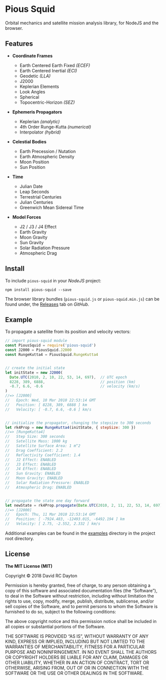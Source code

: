 # Pious Squid

Orbital mechanics and satellite mission analysis library, for NodeJS and the
browser.

## Features

+ **Coordinate Frames**
    - Earth Centered Earth Fixed *(ECEF)*
    - Earth Centered Inertial *(ECI)*
    - Geodetic *(LLA)*
    - J2000
    - Keplerian Elements
    - Look Angles
    - Spherical
    - Topocentric-Horizon *(SEZ)*

+ **Ephemeris Propagators**
    - Keplerian *(analytic)*
    - 4th Order Runge-Kutta *(numerical)*
    - Interpolator *(hybrid)*

+ **Celestial Bodies**
    - Earth Precession / Nutation
    - Earth Atmospheric Density
    - Moon Position
    - Sun Position

+ **Time**
    - Julian Date
    - Leap Seconds
    - Terrestrial Centuries
    - Julian Centuries
    - Greenwich Mean Sidereal Time

+ **Model Forces**
    - J2 / J3 / J4 Effect
    - Earth Gravity
    - Moon Gravity
    - Sun Gravity
    - Solar Radiation Pressure
    - Atmospheric Drag

## Install

To include `pious-squid` in your *NodeJS* project:

    npm install pious-squid --save

The browser library bundles (`pious-squid.js` or `pious-squid.min.js`) can be
found under, the 
[Releases](https://github.com/david-rc-dayton/pious-squid/releases)
tab on *GitHub*.

## Example

To propagate a satellite from its position and velocity vectors:

```javascript
// import pious-squid module
const PiousSquid = require('pious-squid')
const J2000 = PiousSquid.J2000
const RungeKutta4 = PiousSquid.RungeKutta4


// create the initial state
let initState = new J2000(
  Date.UTC(2010, 2, 10, 22, 53, 14, 697),  // UTC epoch
  8228, 389, 6888,                         // position (km)
  -0.7, 6.6, -0.6                          // velocity (km/s)
)
//=> [J2000]
//   Epoch: Wed, 10 Mar 2010 22:53:14 GMT
//   Position: [ 8228, 389, 6888 ] km
//   Velocity: [ -0.7, 6.6, -0.6 ] km/s


// initialize the propagator, changing the stepsize to 300 seconds
let rk4Prop = new RungeKutta4(initState, { stepSize: 300 })
//=> [RungeKutta4]
//   Step Size: 300 seconds
//   Satellite Mass: 1000 kg
//   Satellite Surface Area: 1 m^2
//   Drag Coefficient: 2.2
//   Reflectivity Coefficient: 1.4
//   J2 Effect: ENABLED
//   J3 Effect: ENABLED
//   J4 Effect: ENABLED
//   Sun Gravity: ENABLED
//   Moon Gravity: ENABLED
//   Solar Radiation Pressure: ENABLED
//   Atmospheric Drag: ENABLED


// propagate the state one day forward
let newState = rk4Prop.propagate(Date.UTC(2010, 2, 11, 22, 53, 14, 697))
//=> [J2000]
//   Epoch: Thu, 11 Mar 2010 22:53:14 GMT
//   Position: [ -7924.483, -12493.015, -6492.194 ] km
//   Velocity: [ 2.75, -2.552, 2.332 ] km/s
```

Additional examples can be found in the 
[examples](https://github.com/david-rc-dayton/pious-squid/tree/master/examples)
directory in the project root directory.

## License

**The MIT License (MIT)**

Copyright © 2018 David RC Dayton

Permission is hereby granted, free of charge, to any person obtaining a copy of
this software and associated documentation files (the “Software”), to deal in
the Software without restriction, including without limitation the rights to
use, copy, modify, merge, publish, distribute, sublicense, and/or sell copies
of the Software, and to permit persons to whom the Software is furnished to do
so, subject to the following conditions:

The above copyright notice and this permission notice shall be included in all
copies or substantial portions of the Software.

THE SOFTWARE IS PROVIDED “AS IS”, WITHOUT WARRANTY OF ANY KIND, EXPRESS OR
IMPLIED, INCLUDING BUT NOT LIMITED TO THE WARRANTIES OF MERCHANTABILITY,
FITNESS FOR A PARTICULAR PURPOSE AND NONINFRINGEMENT. IN NO EVENT SHALL THE
AUTHORS OR COPYRIGHT HOLDERS BE LIABLE FOR ANY CLAIM, DAMAGES OR OTHER
LIABILITY, WHETHER IN AN ACTION OF CONTRACT, TORT OR OTHERWISE, ARISING FROM,
OUT OF OR IN CONNECTION WITH THE SOFTWARE OR THE USE OR OTHER DEALINGS IN THE
SOFTWARE.
